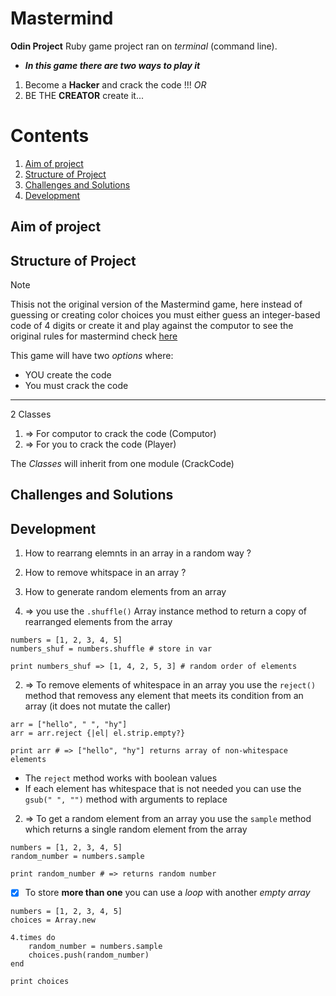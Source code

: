 # Mastermind

**Odin Project** Ruby game project ran on _terminal_ (command line).

 - ***In this game there are two ways to play it***
1. Become a **Hacker** and crack the code !!! 
*OR*
2. BE THE **CREATOR** create it...

# Contents
1. [Aim of project](#aim-of-project)
2. [Structure of Project](#structure-of-project)
3. [Challenges and Solutions](#challenges-and-solutions)
4. [Development](#development)

## Aim of project

## Structure of Project

> [!NOTE]
> Thisis not the original version of the Mastermind game, here instead of guessing or creating color choices you must either guess an integer-based code of 4 digits  or create it and play against the computor to see the original rules for mastermind check [here](https://en.wikipedia.org/wiki/Mastermind_(board_game))


This game will have two *options* where:

- YOU create the code
- You must crack the code

--------------------------------------------------------------------
2 Classes
1. => For computor to crack the code (Computor)
2. => For you to crack the code (Player)

The _Classes_ will inherit from one module (CrackCode)

## Challenges and Solutions

## Development

1. How to rearrang elemnts in an array in a random way ?
2. How to remove whitspace in an array ?
3. How to generate random elements from an array

1. => you use the `.shuffle()` Array instance method to return a copy of rearranged elements from the array
```
numbers = [1, 2, 3, 4, 5]
numbers_shuf = numbers.shuffle # store in var

print numbers_shuf => [1, 4, 2, 5, 3] # random order of elements
```

2. => To remove elements of whitespace in an array you use the `reject()` method that removess any element that meets its condition from an array (it does not mutate the caller)

```
arr = ["hello", " ", "hy"]
arr = arr.reject {|el| el.strip.empty?}

print arr # => ["hello", "hy"] returns array of non-whitespace elements
```
- The `reject` method works with boolean values 
- If each element has whitespace that is not needed you can use the `gsub(" ", "")` method with arguments to replace

2. => To get a random element from an array you use the `sample` method which returns a single random element from the array
```
numbers = [1, 2, 3, 4, 5]
random_number = numbers.sample

print random_number # => returns random number
```

- [x] To store **more than one** you can use a *loop* with another *empty array*
```
numbers = [1, 2, 3, 4, 5]
choices = Array.new

4.times do 
    random_number = numbers.sample
    choices.push(random_number)
end

print choices
```